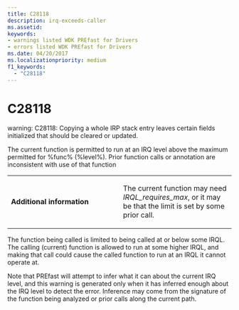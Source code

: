 ```yaml
---
title: C28118
description: irq-exceeds-caller
ms.assetid: 
keywords:
- warnings listed WDK PREfast for Drivers
- errors listed WDK PREfast for Drivers
ms.date: 04/20/2017
ms.localizationpriority: medium 
f1_keywords: 
  - "C28118"
---
```


# C28118

warning: C28118: Copying a whole IRP stack entry leaves certain fields initialized that should be cleared or updated.

The current function is permitted to run at an IRQ level 
above the maximum permitted for %func% (%level%). 
Prior function calls or annotation are inconsistent with 
use of that function

<table>
<colgroup>
<col width="50%" />
<col width="50%" />
</colgroup>
<tbody>
<tr class="odd">
<td align="left"><p><strong>Additional information</strong></p></td>
<td align="left"><p>The current function may need <em>IRQL_requires_max</em>, or it may be that the limit is set by some prior call.</p></td>
</tr>
</tbody>
</table>

The function being called is limited to being called at 
or below some IRQL.  The calling (current) function is 
allowed to run at some higher IRQL, and making that call 
could cause the called function to run at an IRQL it 
cannot operate at.

Note that PREfast will attempt to infer what it can about 
the current IRQ level, and this warning is generated only
when it has inferred enough about the IRQ level to detect 
the error.  Inference may come from the signature of the 
function being analyzed or prior calls along the current 
path.
